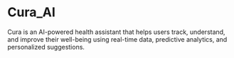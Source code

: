 # Cura_AI
Cura is an AI-powered health assistant that helps users track, understand, and improve their well-being using real-time data, predictive analytics, and personalized suggestions.
